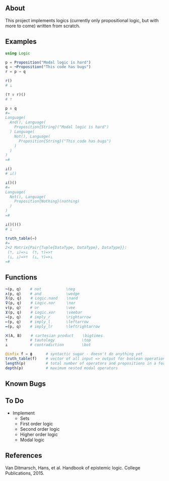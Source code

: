 

## About

This project implements logics (currently only propositional logic, but with more to come) written from scratch.


## Examples

``` julia
using Logic

p = Proposition("Modal logic is hard")
q = ¬Proposition("This code has bugs")
r = p → q

r()
# ⊥

(⊤ ∨ r)()
# ⊤

p ∧ q
#=
Language(
  And(), Language(
    Proposition{String}("Modal logic is hard")
  ) Language(
    Not(), Language(
      Proposition{String}("This code has bugs")
    ) 
  ) 
) 
=#

⊥()
# ⊥()

⊥()()
#=
Language(
  Not(), Language(
    Proposition{Nothing}(nothing)
  ) 
)
=#

⊥()()()
# ⊥

truth_table(↔)
#=
2×2 Matrix{Pair{Tuple{DataType, DataType}, DataType}}:
 (⊤, ⊥)=>⊥  (⊤, ⊤)=>⊤
 (⊥, ⊥)=>⊤  (⊥, ⊤)=>⊥
=#
```


## Functions

``` julia
¬(p, q)    # not           \neg
∧(p, q)    # and           \wedge
⊼(p, q)    # Logic.nand    \nand
⊽(p, q)    # Logic.nor     \nor
∨(p, q)    # or            \vee
⊻(p, q)    # Logic.xor     \veebar
→(p, q)    # imply_r       \rightarrow
←(p, q)    # imply_l       \leftarrow
↔(p, q)    # imply_lr      \leftrightarrow

⨉(A, B)    # cartesian product    \bigtimes
⊤          # tautology            \top
⊥          # contradiction        \bot

@infix f = ϕ      # syntactic sugar - doesn't do anything yet
truth_table(f)    # vector of all input => output for boolean operation f
length(p)         # total number of operators and propositions in a formula
depth(p)          # maximum nested modal operators
```


## Known Bugs




## To Do

- Implement
    - Sets
    - First order logic
    - Second order logic
    - Higher order logic
    - Modal logic


## References

Van Ditmarsch, Hans, et al. Handbook of epistemic logic. College Publications, 2015.
